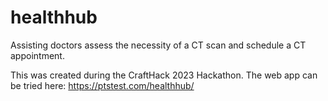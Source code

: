 # healthhub
Assisting doctors assess the necessity of a CT scan and schedule a CT appointment.

This was created during the CraftHack 2023 Hackathon. The web app can be tried here: https://ptstest.com/healthhub/
